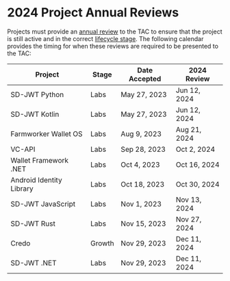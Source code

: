 # 2024 Project Annual Reviews

Projects must provide an [annual review](../../../governance/project-annual-review-process.md) to the TAC to ensure that the project is still active and in the correct [lifecycle stage](../../../governance/project-lifecycle.md#stages). The following calendar provides the timing for when these reviews are required to be presented to the TAC:

| Project                       | Stage  | Date Accepted | 2024 Review  |
| ----------------------------- | ------ | ------------- | ------------ |
| SD-JWT Python                 | Labs   | May 27, 2023  | Jun 12, 2024 |
| SD-JWT Kotlin                 | Labs   | May 27, 2023  | Jun 12, 2024 |
| Farmworker Wallet OS          | Labs   | Aug  9, 2023  | Aug 21, 2024 |
| VC-API                        | Labs   | Sep 28, 2023  | Oct  2, 2024 |
| Wallet Framework .NET         | Labs   | Oct  4, 2023  | Oct 16, 2024 |
| Android Identity Library      | Labs   | Oct 18, 2023  | Oct 30, 2024 |
| SD-JWT JavaScript             | Labs   | Nov  1, 2023  | Nov 13, 2024 |
| SD-JWT Rust                   | Labs   | Nov 15, 2023  | Nov 27, 2024 |
| Credo                         | Growth | Nov 29, 2023  | Dec 11, 2024 |
| SD-JWT .NET                   | Labs   | Nov 29, 2023  | Dec 11, 2024 |

